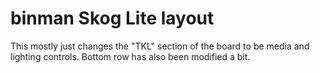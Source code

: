 # binman Skog Lite layout

This mostly just changes the "TKL" section of the board to be media and lighting controls. Bottom row has also been modified a bit.